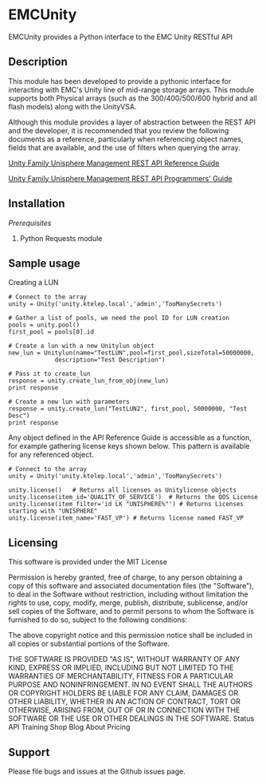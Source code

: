 EMCUnity
=======================

EMCUnity provides a Python interface to the EMC Unity RESTful API

## Description

This module has been developed to provide a pythonic interface for interacting with EMC's Unity line of mid-range storage arrays.  This module supports both Physical arrays (such as the 300/400/500/600 hybrid and all flash models) along with the UnityVSA.  

Although this module provides a layer of abstraction between the REST API and the developer, it is recommended that you review the following documents as a reference, particularly when referencing object names, fields that are available, and the use of filters when querying the array.

[Unity Family Unisphere Management REST API Reference Guide](https://support.emc.com/docu69899_Unity_Family_Unisphere_Management_REST_API_Reference_Guide.zip?language=en_US)

[Unity Family Unisphere Management REST API Programmers' Guide](https://support.emc.com/docu69331_Unity-Family-Unisphere-Management-REST-API-Programmer's-Guide.pdf?language=en_US)

## Installation

*Prerequisites*

1.  Python Requests module

## Sample usage

Creating a LUN

    # Connect to the array
    unity = Unity('unity.ktelep.local','admin','TooManySecrets')

    # Gather a list of pools, we need the pool ID for LUN creation
    pools = unity.pool()
    first_pool = pools[0].id

    # Create a lun with a new Unitylun object
    new_lun = Unitylun(name="TestLUN",pool=first_pool,sizeTotal=50000000,
                 description="Test Description")

    # Pass it to create_lun
    response = unity.create_lun_from_obj(new_lun)
    print response

    # Create a new lun with parameters
    response = unity.create_lun("TestLUN2", first_pool, 50000000, "Test Desc")
    print response


Any object defined in the API Reference Guide is accessible as a function, for example gathering license keys shown below.  This pattern is available for any referenced object.


    # Connect to the array
    unity = Unity('unity.ktelep.local','admin','TooManySecrets')

    unity.license()   # Returns all licenses as Unitylicense objects
    unity.license(item_id='QUALITY_OF_SERVICE')  # Returns the QOS License
    unity.license(item_filter='id LK "UNISPHERE%"') # Returns Licenses starting with "UNISPHERE"
    unity.license(item_name='FAST_VP') # Returns license named FAST_VP


Licensing
---------
This software is provided under the MIT License

Permission is hereby granted, free of charge, to any person obtaining a copy of this software and associated documentation files (the "Software"), to deal in the Software without restriction, including without limitation the rights to use, copy, modify, merge, publish, distribute, sublicense, and/or sell copies of the Software, and to permit persons to whom the Software is furnished to do so, subject to the following conditions:

The above copyright notice and this permission notice shall be included in all copies or substantial portions of the Software.

THE SOFTWARE IS PROVIDED "AS IS", WITHOUT WARRANTY OF ANY KIND, EXPRESS OR IMPLIED, INCLUDING BUT NOT LIMITED TO THE WARRANTIES OF MERCHANTABILITY, FITNESS FOR A PARTICULAR PURPOSE AND NONINFRINGEMENT. IN NO EVENT SHALL THE AUTHORS OR COPYRIGHT HOLDERS BE LIABLE FOR ANY CLAIM, DAMAGES OR OTHER LIABILITY, WHETHER IN AN ACTION OF CONTRACT, TORT OR OTHERWISE, ARISING FROM, OUT OF OR IN CONNECTION WITH THE SOFTWARE OR THE USE OR OTHER DEALINGS IN THE SOFTWARE.
Status API Training Shop Blog About Pricing


Support
-------
Please file bugs and issues at the Github issues page.
